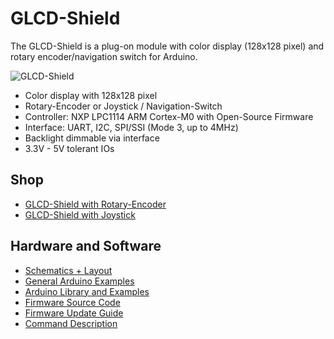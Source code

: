 # GLCD-Shield
The GLCD-Shield is a plug-on module with color display (128x128 pixel) and rotary encoder/navigation switch for Arduino.

![GLCD-Shield](https://github.com/watterott/GLCD-Shield/raw/master/hardware/GLCD-Shield_v10.jpg)

* Color display with 128x128 pixel
* Rotary-Encoder or Joystick / Navigation-Switch
* Controller: NXP LPC1114 ARM Cortex-M0 with Open-Source Firmware
* Interface: UART, I2C, SPI/SSI (Mode 3, up to 4MHz)
* Backlight dimmable via interface
* 3.3V - 5V tolerant IOs


## Shop
* [GLCD-Shield with Rotary-Encoder](http://www.watterott.com/en/Arduino-GLCD-Shield)
* [GLCD-Shield with Joystick](http://www.watterott.com/en/Arduino-GLCD-Shield-Joystick)


## Hardware and Software
* [Schematics + Layout](https://github.com/watterott/GLCD-Shield/tree/master/hardware)
* [General Arduino Examples](https://github.com/watterott/MI0283QT-Adapter/tree/master/firmware/examples)
* [Arduino Library and Examples](https://github.com/watterott/Arduino-Libs)
* [Firmware Source Code](https://github.com/watterott/MI0283QT-Adapter/tree/master/firmware)
* [Firmware Update Guide](https://github.com/watterott/MI0283QT-Adapter/blob/master/firmware/update_guide/README.md)
* [Command Description](https://github.com/watterott/MI0283QT-Adapter/blob/master/firmware/docu/README.md)
